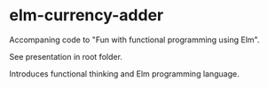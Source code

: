 # elm-currency-adder
Accompaning code to "Fun with functional programming using Elm".

See presentation in root folder.

Introduces functional thinking and Elm programming language.
